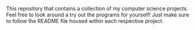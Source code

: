 This repository that contains a collection of my computer science projects.
Feel free to look around a try out the programs for yourself! Just make sure to follow the README file housed within each respective project.
